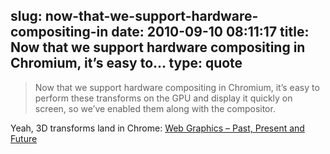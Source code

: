 slug: now-that-we-support-hardware-compositing-in
date: 2010-09-10 08:11:17
title: Now that we support hardware compositing in Chromium, it’s easy to...
type: quote
---

> Now that we support hardware compositing in Chromium, it’s easy to perform these transforms on the GPU and display it quickly on screen, so we’ve enabled them along with the compositor.

Yeah, 3D transforms land in Chrome: [Web Graphics – Past, Present and Future](http://blog.chromium.org/2010/09/web-graphics-past-present-and-future.html)
